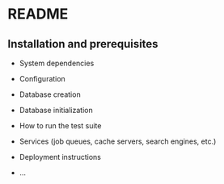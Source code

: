 # README

## Installation and prerequisites

* System dependencies

* Configuration

* Database creation

* Database initialization

* How to run the test suite

* Services (job queues, cache servers, search engines, etc.)

* Deployment instructions

* ...
